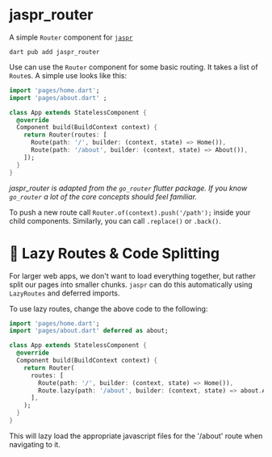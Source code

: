 # jaspr_router

A simple `Router` component for [`jaspr`](https://github.com/schultek/jaspr)

```shell
dart pub add jaspr_router
```

Use can use the `Router` component for some basic routing. It takes a list of `Route`s.
A simple use looks like this:

```dart
import 'pages/home.dart';
import 'pages/about.dart' ;

class App extends StatelessComponent {
  @override
  Component build(BuildContext context) {
    return Router(routes: [
      Route(path: '/', builder: (context, state) => Home()),
      Route(path: '/about', builder: (context, state) => About()),
    ]);
  }
}
```

*jaspr_router is adapted from the `go_router` flutter package. If you know `go_router` a lot of the core concepts
should feel familiar.*

To push a new route call `Router.of(context).push('/path');` inside your child components. Similarly, you can call `.replace()` or `.back()`.

# 🐨 Lazy Routes & Code Splitting

For larger web apps, we don't want to load everything together, but rather split our pages into smaller chunks.
`jaspr` can do this automatically using `LazyRoutes` and deferred imports.

To use lazy routes, change the above code to the following:

```dart
import 'pages/home.dart';
import 'pages/about.dart' deferred as about;

class App extends StatelessComponent {
  @override
  Component build(BuildContext context) {
    return Router(
      routes: [
        Route(path: '/', builder: (context, state) => Home()),
        Route.lazy(path: '/about', builder: (context, state) => about.About(), load: about.loadLibrary),
      ],
    );
  }
}
```

This will lazy load the appropriate javascript files for the '/about' route when navigating to it.
